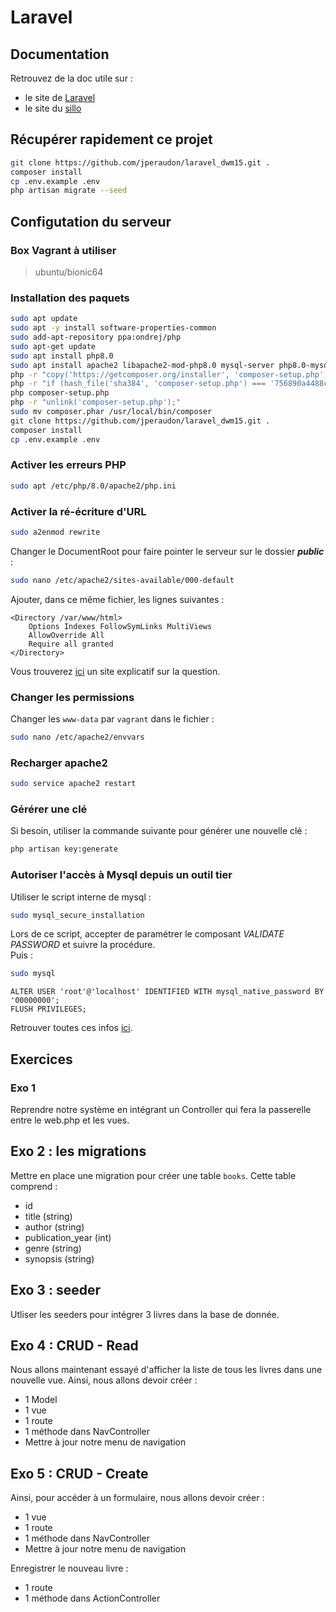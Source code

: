 # Laravel

## Documentation
Retrouvez de la doc utile sur :
- le site de [Laravel](https://laravel.com/docs/8.x)
- le site du [sillo](https://laravel.sillo.org/laravel-8/)

## Récupérer rapidement ce projet
```bash
git clone https://github.com/jperaudon/laravel_dwm15.git .
composer install
cp .env.example .env
php artisan migrate --seed
```

## Configutation du serveur

### Box Vagrant à utiliser
> ubuntu/bionic64

### Installation des paquets
```bash
sudo apt update
sudo apt -y install software-properties-common
sudo add-apt-repository ppa:ondrej/php
sudo apt-get update
sudo apt install php8.0
sudo apt install apache2 libapache2-mod-php8.0 mysql-server php8.0-mysql php8.0-mbstring php8.0-dom zip
php -r "copy('https://getcomposer.org/installer', 'composer-setup.php');"
php -r "if (hash_file('sha384', 'composer-setup.php') === '756890a4488ce9024fc62c56153228907f1545c228516cbf63f885e036d37e9a59d27d63f46af1d4d07ee0f76181c7d3') { echo 'Installer verified'; } else { echo 'Installer corrupt'; unlink('composer-setup.php'); } echo PHP_EOL;"
php composer-setup.php
php -r "unlink('composer-setup.php');"
sudo mv composer.phar /usr/local/bin/composer
git clone https://github.com/jperaudon/laravel_dwm15.git .
composer install
cp .env.example .env
```

### Activer les erreurs PHP
```bash
sudo apt /etc/php/8.0/apache2/php.ini
```

### Activer la ré-écriture d'URL
```bash
sudo a2enmod rewrite
```

Changer le DocumentRoot pour faire pointer le serveur sur le dossier __*public*__ :
```bash
sudo nano /etc/apache2/sites-available/000-default
```

Ajouter, dans ce même fichier, les lignes suivantes :
```
<Directory /var/www/html>
    Options Indexes FollowSymLinks MultiViews
    AllowOverride All
    Require all granted
</Directory>
```
Vous trouverez [ici](https://www.digitalocean.com/community/tutorials/how-to-rewrite-urls-with-mod_rewrite-for-apache-on-ubuntu-16-04) un site explicatif sur la question.

### Changer les permissions
Changer les ```www-data``` par ```vagrant``` dans le fichier :
```bash
sudo nano /etc/apache2/envvars
```

### Recharger apache2
```bash
sudo service apache2 restart
```

### Gérérer une clé
Si besoin, utiliser la commande suivante pour générer une nouvelle clé : 
```bash
php artisan key:generate
```

### Autoriser l'accès à Mysql depuis un outil tier
Utiliser le script interne de mysql :
```bash
sudo mysql_secure_installation
```
Lors de ce script, accepter de paramétrer le composant *VALIDATE PASSWORD* et suivre la procédure.  
Puis :
```bash
sudo mysql
```
```mysql
ALTER USER 'root'@'localhost' IDENTIFIED WITH mysql_native_password BY '00000000';
FLUSH PRIVILEGES;
```

Retrouver toutes ces infos [ici](https://www.digitalocean.com/community/tutorials/how-to-install-mysql-on-ubuntu-20-04-fr).

## Exercices
### Exo 1
Reprendre notre système en intégrant un Controller qui fera la passerelle entre le web.php et les vues.

## Exo 2 : les migrations
Mettre en place une migration pour créer une table ```books```.
Cette table comprend :
- id
- title (string)
- author (string)
- publication_year (int)
- genre (string)
- synopsis (string)

## Exo 3 : seeder
Utliser les seeders pour intégrer 3 livres dans la base de donnée.

## Exo 4 : CRUD - Read
Nous allons maintenant essayé d'afficher la liste de tous les livres dans une nouvelle vue.
Ainsi, nous allons devoir créer :
- 1 Model
- 1 vue
- 1 route
- 1 méthode dans NavController
- Mettre à jour notre menu de navigation

## Exo 5 : CRUD - Create
Ainsi, pour accéder à un formulaire, nous allons devoir créer :
- 1 vue
- 1 route
- 1 méthode dans NavController
- Mettre à jour notre menu de navigation

Enregistrer le nouveau livre :
- 1 route
- 1 méthode dans ActionController